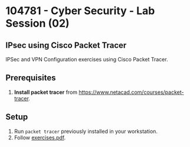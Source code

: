 # 104781 - Cyber Security - Lab Session (02)

## IPsec using Cisco Packet Tracer

IPSec and VPN Configuration exercises using Cisco Packet Tracer.

## Prerequisites

1. **Install packet tracer** from https://www.netacad.com/courses/packet-tracer.

## Setup

1. Run `packet tracer` previously installed in your workstation.
2. Follow [exercises.pdf](exercises.pdf).
